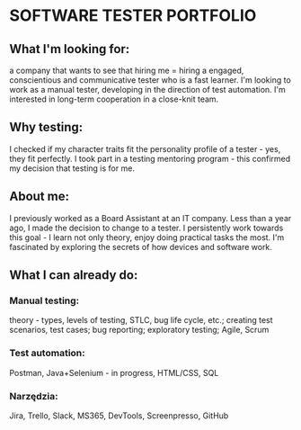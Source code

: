 # SOFTWARE TESTER PORTFOLIO

## What I'm looking for: 
a company that wants to see that hiring me = hiring a engaged, conscientious and communicative tester who is a fast learner. I'm looking to work as a manual tester, developing in the direction of test automation. I'm interested in long-term cooperation in a close-knit team.

## Why testing: 
I checked if my character traits fit the personality profile of a tester - yes, they fit perfectly. I took part in a testing mentoring program - this confirmed my decision that testing is for me.

## About me: 
I previously worked as a Board Assistant at an IT company. Less than a year ago, I made the decision to change to a tester. I persistently work towards this goal - I learn not only theory, enjoy doing practical tasks the most. 
I'm fascinated by exploring the secrets of how devices and software work.

## What I can already do:
### Manual testing:
theory - types, levels of testing, STLC, bug life cycle, etc.; creating test scenarios, test cases; bug reporting; exploratory testing; Agile, Scrum
### Test automation:
Postman, Java+Selenium - in progress, HTML/CSS, SQL
### Narzędzia:
Jira, Trello, Slack, MS365, DevTools, Screenpresso, GitHub

